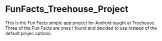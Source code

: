 FunFacts_Treehouse_Project
==========================

This is the Fun Facts simple app project for Android taught at Treehouse.
Three of the Fun Facts are ones I found and decided to use instead of the default projec options.

